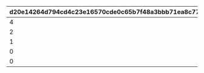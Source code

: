 |d20e14264d794cd4c23e16570cde0c65b7f48a3bbb71ea8c77aa0b52c2a87313|46317618dd82d10bf8dfa2713b7d5f297ad360b04780a322fb352c4fe77e6b3c|26217480cf11d93c6702d03635a66b32e99440feab5c44e2deb49b88a66ddfd6|26233ab355dc8ce102e754cf1b78d84c7536fd9af084cdc8fcf671e5e152420d|
| --- | --- | --- | --- |
|4|1|150|50|
|2|2|75|100|
|1|3|30|150|
|0|4|0|700|
|0|5|0|200|